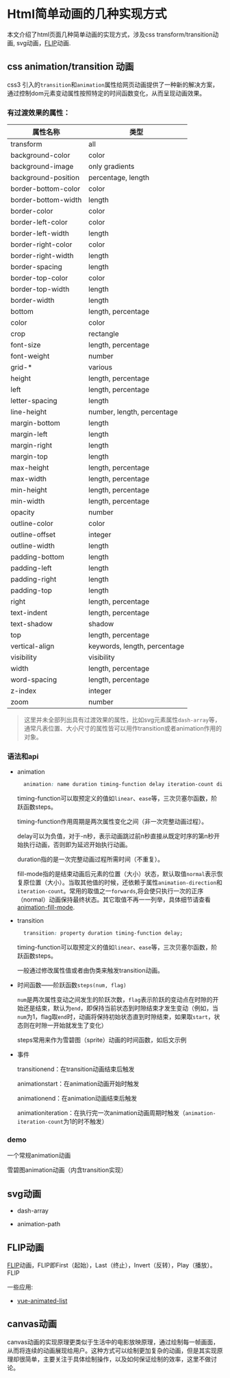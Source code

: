 # Html简单动画的几种实现方式

本文介绍了html页面几种简单动画的实现方式，涉及css transform/transition动画, svg动画，[FLIP](https://aerotwist.com/blog/flip-your-animations/)动画.

## css animation/transition 动画

css3 引入的`transition`和`animation`属性给网页动画提供了一种新的解决方案，通过控制dom元素变动属性按照特定的时间函数变化，从而呈现动画效果。

### 有过渡效果的属性：

| 属性名称 | 类型 |
| -------- | ---- |
| transform | all |
| background-color | color |
| background-image | only gradients |
| background-position | percentage, length |
| border-bottom-color | color |
| border-bottom-width | length |
| border-color | color |
| border-left-color | color |
| border-left-width | length |
| border-right-color | color |
| border-right-width | length |
| border-spacing | length |
| border-top-color | color |
| border-top-width | length |
| border-width | length |
| bottom | length, percentage |
| color | color |
| crop | rectangle |
| font-size | length, percentage |
| font-weight | number |
| grid-* | various |
| height | length, percentage |
| left | length, percentage |
| letter-spacing | length |
| line-height | number, length, percentage |
| margin-bottom | length |
| margin-left | length |
| margin-right | length |
| margin-top | length |
| max-height | length, percentage |
| max-width | length, percentage |
| min-height | length, percentage |
| min-width | length, percentage |
| opacity | number |
| outline-color | color |
| outline-offset | integer |
| outline-width | length |
| padding-bottom | length |
| padding-left | length |
| padding-right | length |
| padding-top | length |
| right | length, percentage |
| text-indent | length, percentage |
| text-shadow | shadow |
| top | length, percentage |
| vertical-align | keywords, length, percentage |
| visibility | visibility |
| width | length, percentage |
| word-spacing | length, percentage |
| z-index | integer |
| zoom | number |

> 这里并未全部列出具有过渡效果的属性，比如svg元素属性`dash-array`等，通常凡表位置、大小尺寸的属性皆可以用作transition或者animation作用的对象。

### 语法和api

- animation 

  ``` css
    animation: name duration timing-function delay iteration-count direction fill-mode;
  ```
  
  timing-function可以取预定义的值如`linear`、`ease`等，三次贝塞尔函数，阶跃函数steps。
  
  timing-function作用周期是两次属性变化之间（非一次完整动画过程）。
  
  delay可以为负值，对于-n秒，表示动画跳过前n秒直接从既定时序的第n秒开始执行动画，否则即为延迟开始执行动画。
  
  duration指的是一次完整动画过程所需时间（不重复）。
  
  fill-mode指的是结束动画后元素的位置（大小）状态，默认取值`normal`表示恢复原位置（大小）。当取其他值的时候，还依赖于属性`animation-direction`和`iteration-count`。常用的取值之一`forwards`,将会使只执行一次的正序（normal）动画保持最终状态。其它取值不再一一列举，具体细节请查看[animation-fill-mode](https://developer.mozilla.org/zh-CN/docs/Web/CSS/animation-fill-mode).

- transition

  ``` css
    transition: property duration timing-function delay;
  ```
  
  timing-function可以取预定义的值如`linear`、`ease`等，三次贝塞尔函数，阶跃函数steps。
  
  一般通过修改属性值或者由伪类来触发transition动画。

- 时间函数——阶跃函数`steps(num, flag)`
  
  `num`是两次属性变动之间发生的阶跃次数，`flag`表示阶跃的变动点在时隙的开始还是结束，默认为`end`，即保持当前状态到时隙结束才发生变动（例如，当`num`为1，flag取`end`时，动画将保持初始状态直到时隙结束，如果取`start`，状态则在时隙一开始就发生了变化）
  
  steps常用来作为雪碧图（sprite）动画的时间函数，如后文示例

- 事件
  
  transitionend：在transition动画结束后触发

  animationstart：在animation动画开始时触发

  animationend：在animation动画结束后触发

  animationiteration：在执行完一次animation动画周期时触发（`animation-iteration-count`为1的时不触发）
  
### demo
  
  一个常规animation动画
  [](codepen://arnan125/WGgRvz?height=500)


  雪碧图animation动画（内含transition实现）
  [](codepen://arnan125/dpqNLR)


## svg动画

- dash-array

- animation-path

## FLIP动画

[FLIP](https://aerotwist.com/blog/flip-your-animations/)动画，FLIP即First（起始），Last（终止），Invert（反转），Play（播放）。
FLIP


一些应用:

[](codepen://arnan125/bwxgyO?height=600)

- [vue-animated-list](https://github.com/vuejs/vue-animated-list)

## canvas动画

canvas动画的实现原理更类似于生活中的电影放映原理，通过绘制每一帧画面，从而将连续的动画展现给用户。这种方式可以绘制更加复杂的动画，但是其实现原理却很简单，主要关注于具体绘制操作，以及如何保证绘制的效率，这里不做讨论。